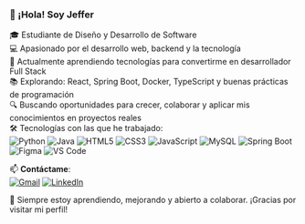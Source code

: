 ### 👋 ¡Hola! Soy Jeffer

🎓 Estudiante de Diseño y Desarrollo de Software  
💻 Apasionado por el desarrollo web, backend y la tecnología  
🌱 Actualmente aprendiendo tecnologías para convertirme en desarrollador Full Stack  
📚 Explorando: React, Spring Boot, Docker, TypeScript y buenas prácticas de programación  
🔍 Buscando oportunidades para crecer, colaborar y aplicar mis conocimientos en proyectos reales  
🛠️ Tecnologías con las que he trabajado:  
![Python](https://img.shields.io/badge/Python-3776AB?style=for-the-badge&logo=python&logoColor=white)
![Java](https://img.shields.io/badge/Java-ED8B00?style=for-the-badge&logo=openjdk&logoColor=white)
![HTML5](https://img.shields.io/badge/HTML5-E34F26?style=for-the-badge&logo=html5&logoColor=white)
![CSS3](https://img.shields.io/badge/CSS3-1572B6?style=for-the-badge&logo=css3&logoColor=white)
![JavaScript](https://img.shields.io/badge/JavaScript-F7DF1E?style=for-the-badge&logo=javascript&logoColor=black)
![MySQL](https://img.shields.io/badge/MySQL-00758F?style=for-the-badge&logo=mysql&logoColor=white)
![Spring Boot](https://img.shields.io/badge/Spring_Boot-6DB33F?style=for-the-badge&logo=spring-boot&logoColor=white)
![Figma](https://img.shields.io/badge/Figma-F24E1E?style=for-the-badge&logo=figma&logoColor=white)
![VS Code](https://img.shields.io/badge/VS%20Code-007ACC?style=for-the-badge&logo=visual-studio-code&logoColor=white)

📫 **Contáctame**:  
[![Gmail](https://img.shields.io/badge/-Correo_Directo-D14836?style=for-the-badge&logo=gmail&logoColor=white)](mailto:tu_correo@gmail.com)
[![LinkedIn](https://img.shields.io/badge/-LinkedIn-0A66C2?style=for-the-badge&logo=linkedin&logoColor=white)](https://www.linkedin.com/in/tu_usuario/)
<!-- [![Portafolio](https://img.shields.io/badge/-Portafolio_Web-000?style=for-the-badge&logo=firefox&logoColor=white)](https://tusitio.com) -->

📝 Siempre estoy aprendiendo, mejorando y abierto a colaborar. ¡Gracias por visitar mi perfil!
